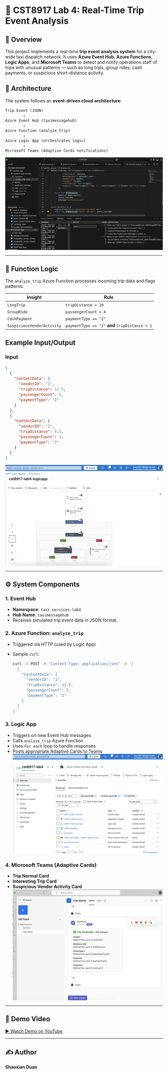 # 🚕 CST8917 Lab 4: Real-Time Trip Event Analysis

## 📌 Overview

This project implements a real-time **trip event analysis system** for a city-wide taxi dispatch network. It uses **Azure Event Hub**, **Azure Functions**, **Logic Apps**, and **Microsoft Teams** to detect and notify operations staff of trips with unusual patterns — such as long trips, group rides, cash payments, or suspicious short-distance activity.


## 🧱 Architecture

The system follows an **event-driven cloud architecture**:

```
Trip Event (JSON)
        ↓
Azure Event Hub (taximessagehub)
        ↓
Azure Function (analyze_trip)
        ↓
Azure Logic App (orchestrates logic)
        ↓
Microsoft Teams (Adaptive Cards notifications)
```

![Architecture Diagram](Screenshot/image.png)

---

## 🧪 Function Logic

The `analyze_trip` Azure Function processes incoming trip data and flags patterns:

| Insight                  | Rule                                                           |
|--------------------------|----------------------------------------------------------------|
| `LongTrip`               | `tripDistance > 10`                                            |
| `GroupRide`              | `passengerCount > 4`                                           |
| `CashPayment`            | `paymentType == "2"`                                           |
| `SuspiciousVendorActivity` | `paymentType == "2"` **and** `tripDistance < 1`              |

## Example Input/Output
### Input
```json
[
  {
    "ContentData": {
      "vendorID": "1",
      "tripDistance": 12.5,
      "passengerCount": 5,
      "paymentType": "2"
    }
  },
  {
    "ContentData": {
      "vendorID": "2",
      "tripDistance": 0.5,
      "passengerCount": 1,
      "paymentType": "2"
    }
  }
]
```
![alt text](Screenshot/image-3.png)

---

## ⚙️ System Components

### 1. Event Hub
- **Namespace**: `taxi-services-lab4`
- **Hub Name**: `taximessagehub`
- Receives simulated trip event data in JSON format.

### 2. Azure Function: `analyze_trip`
- Triggered via HTTP (used by Logic App)

- Sample `curl`:
  ```bash
  curl -X POST -H "Content-Type: application/json" -d '[
    {
      "ContentData": {
        "vendorID": "1",
        "tripDistance": 12.5,
        "passengerCount": 5,
        "paymentType": "2"
      }
    }
  ]' 
  ```

### 3. Logic App
- Triggers on new Event Hub messages
- Calls `analyze_trip` Azure Function
- Uses `For each` loop to handle responses
- Posts appropriate Adaptive Cards to Teams
![alt text](Screenshot/image-5.png)
### 4. Microsoft Teams (Adaptive Cards)
- **Trip Normal Card**
- **Interesting Trip Card**
- **Suspicious Vendor Activity Card**
![alt text](Screenshot/image-4.png)
---

## 🎥 Demo Video

[▶️ Watch Demo on YouTube](https://youtu.be/3bzDzAjrk8M)

---

## ✍️ Author

**Shaoxian Duan**  

